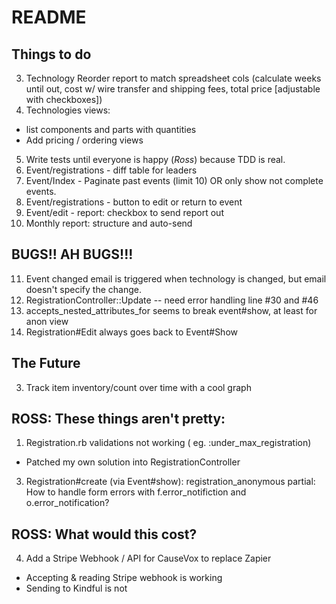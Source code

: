 # README

## Things to do
3. Technology Reorder report to match spreadsheet cols (calculate weeks until out, cost w/ wire transfer and shipping fees, total price [adjustable with checkboxes])
4. Technologies views:
  - list components and parts with quantities
  - Add pricing / ordering views
5. Write tests until everyone is happy (*Ross*) because TDD is real.
7. Event/registrations - diff table for leaders
8. Event/Index - Paginate past events (limit 10) OR only show not complete events.
9. Event/registrations - button to edit or return to event
10. Event/edit - report: checkbox to send report out
12. Monthly report: structure and auto-send

## BUGS!! AH BUGS!!!
11. Event changed email is triggered when technology is changed, but email doesn't specify the change.
1. RegistrationController::Update -- need error handling line #30 and #46
2. accepts_nested_attributes_for seems to break event#show, at least for anon view
4. Registration#Edit always goes back to Event#Show

## The Future
3. Track item inventory/count over time with a cool graph

## ROSS: These things aren't pretty:
1. Registration.rb validations not working ( eg. :under_max_registration)
  * Patched my own solution into RegistrationController
3. Registration#create (via Event#show): registration_anonymous partial: How to handle form errors with f.error_notifiction and o.error_notification?

## ROSS: What would this cost?
4. Add a Stripe Webhook / API for CauseVox to replace Zapier
  * Accepting & reading Stripe webhook is working
  * Sending to Kindful is not

